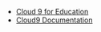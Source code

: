 * [Cloud 9 for Education](https://c9.io/blog/cloud9-for-education/)
* [Cloud9 Documentation](https://docs.c9.io/docs/)
